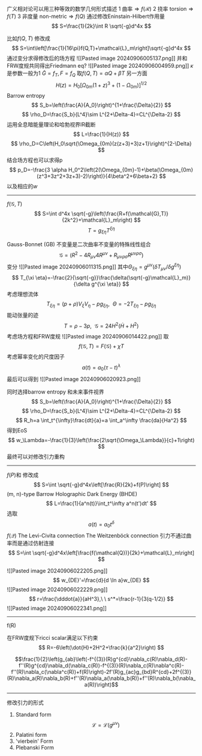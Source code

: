 广义相对论可以用三种等效的数学几何形式描述
1 曲率$\Rightarrow f(\mathcal{R})$
2 挠率 torsion$\Rightarrow f(T)$
3 非度量 non-metric$\Rightarrow f(Q)$
通过修改Eninstain-Hilbert作用量
$$
S=\frac{1}{2k}\int R \sqrt{-g}d^4x
$$


比如$f(Q,T)$
修改成
$$
S=\int\left[\frac{1}{16\pi}f(Q,T)+\mathcal{L}_m\right]\sqrt{-g}d^4x
$$
通过变分求得修改后的场方程
![[Pasted image 20240906005137.png]]
并和FRW度规共同得出Friedmann eq?
![[Pasted image 20240906004959.png]]
$\kappa$是参数一般为1 $\tilde{G}=f_T,F=f_Q$ 取$f(Q,T)=\alpha Q+ \beta T$
另一方面
$$
H(z)=H_0[\Omega_{0m}(1+z)^3+(1-\Omega_{0m})]^{1/2}
$$
Barrow entropy
$$
S_b=\left(\frac{A}{A_0}\right)^{1+\frac{\Delta}{2}}
$$
$$
\rho_D=\frac{S_b}{L^4}\sim L^{2+\Delta-4}=CL^{\Delta-2}
$$
运用全息暗能量理论和哈勃视界IR截断
$$
L=\frac{1}{H(z)}
$$
$$
\rho_D=C\left(H_0\sqrt{\Omega_{0m}(z(z+3)+3)z+1}\right)^{2-\Delta}
$$
结合场方程也可以求得p
$$
p_D=-\frac{3 \alpha H_0^2\left(2(\Omega_{0m}-1)+\beta(\Omega_{0m}(z^3+3z^2+3z+3)-2)\right)}{4\beta^2+6\beta+2}
$$
以及相应的$w$

---

$f(\mathcal{G},T)$
$$
S=\int d^4x \sqrt{-g}\left(\frac{R+f(\mathcal{G},T)}{2k^2}+\mathcal{L}_m\right)
$$
$$
T=g_{\xi \eta}T^{\xi \eta}
$$

Gauss-Bonnet (GB) 不变量是二次曲率不变量的特殊线性组合
$$\mathcal{G} =\left(R^2 - 4R_{\mu\nu}4R^{\mu\nu} + R_{\mu\nu\rho\sigma}R^{\mu\nu\rho\sigma}\right)$$
变分
![[Pasted image 20240906011315.png]]
其中$\Theta_{\xi \eta}=g^{\mu \nu}(\delta T_{\mu \nu}/\delta g^{\xi \eta})$
$$
T_{\xi \eta}=-\frac{2}{\sqrt{-g}}\frac{\delta(\sqrt{-g}\mathcal{L}_m)}{\delta g^{\xi \eta}}
$$
考虑理想流体
$$
T_{\xi \eta}=(p+\rho)V_{\xi}V_{\eta}-pg_{\xi \eta},\ \  \Theta=-2T_{\xi \eta}-pg_{\xi \eta}
$$
能动张量的迹
$$
T=\rho-3p,\ \ \mathcal{G}=24H^2(\dot{H}+H^2)
$$
考虑场方程和FRW度规
![[Pasted image 20240906014422.png]]
取
$$
f(\mathcal{G},T)=F(\mathcal{G})+\chi T
$$
考虑幂率变化的尺度因子
$$
a(t)=a_0(\tau-t)^\lambda
$$
最后可以得到
![[Pasted image 20240906020923.png]]

同时选择barrow entropy 和未来事件视界
$$
S_b=\left(\frac{A}{A_0}\right)^{1+\frac{\Delta}{2}}
$$
$$
\rho_D=\frac{S_b}{L^4}\sim L^{2+\Delta-4}=CL^{\Delta-2}
$$
$$
R_h=a \int_t^{\infty}\frac{dt}{a}=a \int_a^\infty \frac{da}{Ha^2}
$$
得到EoS
$$
w_\Lambda=-\frac{1}{3}\left(\frac{2\sqrt{\Omega_\Lambda}}{c}+1\right)
$$
最终可以对修改引力重构

---
$f(P)$和
修改成
$$
S=\int \sqrt{-g}d^4x\left[\frac{R}{2k}+f(P)\right]
$$
(m, n)-type Barrow Holographic Dark Energy (BHDE)
$$
L=\frac{1}{a^n(t)}\int_t^\infty a^n(t')dt'
$$
选取$$
a(t)=a_0 t^\delta
$$
$f(\mathcal{Q})$
The Levi-Civita connection
The Weitzenböck connection
引力不通过曲率而是通过仿射连接
$$
	S=\int \sqrt{-g}d^4x\left[\frac{f(\mathcal{Q})}{2k}+\mathcal{L}_m\right]
$$


![[Pasted image 20240906022205.png]]
$$
w_{DE}'=\frac{d}{d \ln a}w_{DE}
$$
![[Pasted image 20240906022229.png]]
$$
r=\frac{\dddot{a}}{aH^3},\ \ s^*=\frac{r-1}{3(q-1/2)}
$$
![[Pasted image 20240906022341.png]]


---
f(R)


在FRW度规下ricci scalar满足以下约束
$$
R=-6\left(\dot{H}+2H^2+\frac{k}{a^2}\right)
$$


$$\frac{1}{2}\left(g_{ab}\left(-f^{(3)}(R)g^{cd}\nabla_c(R)\nabla_d(R)-f''(R)g^{cd}\nabla_d(\nabla_c(R))-f^{(3)}(R)\nabla_c(R)\nabla^c(R)-f''(R)\nabla_c(\nabla^c(R))+f(R)\right)-2f'(R)g_{ac}g_{bd}R^{cd}+2f^{(3)}(R)\nabla_a(R)\nabla_b(R)+f''(R)\nabla_a(\nabla_b(R))+f''(R)\nabla_b(\nabla_a(R))\right)$$


---

修改引力的形式
1. Standard form
   $$\mathcal{L}=\mathcal{L}(g^{\mu \nu})$$
2. Palatini form
3. 'vierbein' Form
4. Plebanski Form